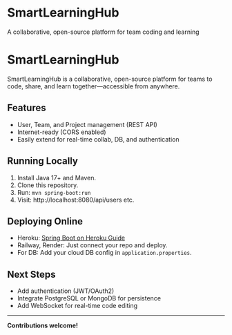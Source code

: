# SmartLearningHub
A collaborative, open-source platform for team coding and learning
# SmartLearningHub

SmartLearningHub is a collaborative, open-source platform for teams to code, share, and learn together—accessible from anywhere.

## Features

- User, Team, and Project management (REST API)
- Internet-ready (CORS enabled)
- Easily extend for real-time collab, DB, and authentication

## Running Locally

1. Install Java 17+ and Maven.
2. Clone this repository.
3. Run: `mvn spring-boot:run`
4. Visit: http://localhost:8080/api/users etc.

## Deploying Online

- Heroku: [Spring Boot on Heroku Guide](https://devcenter.heroku.com/articles/deploying-spring-boot-apps-to-heroku)
- Railway, Render: Just connect your repo and deploy.
- For DB: Add your cloud DB config in `application.properties`.

## Next Steps

- Add authentication (JWT/OAuth2)
- Integrate PostgreSQL or MongoDB for persistence
- Add WebSocket for real-time code editing

---

**Contributions welcome!**
